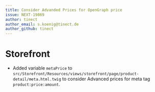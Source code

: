 ```yaml
---
title: Consider Advanded Prices for OpenGraph price
issue: NEXT-19869
author: tinect
author_email: s.koenig@tinect.de
author_github: tinect
---
```

# Storefront
* Added variable `metaPrice` to `src/Storefront/Resources/views/storefront/page/product-detail/meta.html.twig` to consider Advanced prices for meta tag `product:price:amount`.
